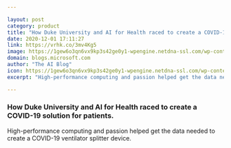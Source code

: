 ```yaml
---

layout: post
category: product
title: "How Duke University and AI for Health raced to create a COVID-19 solution for patients."
date: 2020-12-01 17:11:27
link: https://vrhk.co/3mv4Kg5
image: https://1gew6o3qn6vx9kp3s42ge0y1-wpengine.netdna-ssl.com/wp-content/uploads/prod/sites/3/2024/12/Ventilator-splitters-1200-x-630-1024x538.jpg
domain: blogs.microsoft.com
author: "The AI Blog"
icon: https://1gew6o3qn6vx9kp3s42ge0y1-wpengine.netdna-ssl.com/wp-content/uploads/sites/3/2017/08/favicon-599dd6ab4d63f.jpg
excerpt: "High-performance computing and passion helped get the data needed to create a COVID-19 ventilator splitter device."

---
```


### How Duke University and AI for Health raced to create a COVID-19 solution for patients.

High-performance computing and passion helped get the data needed to create a COVID-19 ventilator splitter device.